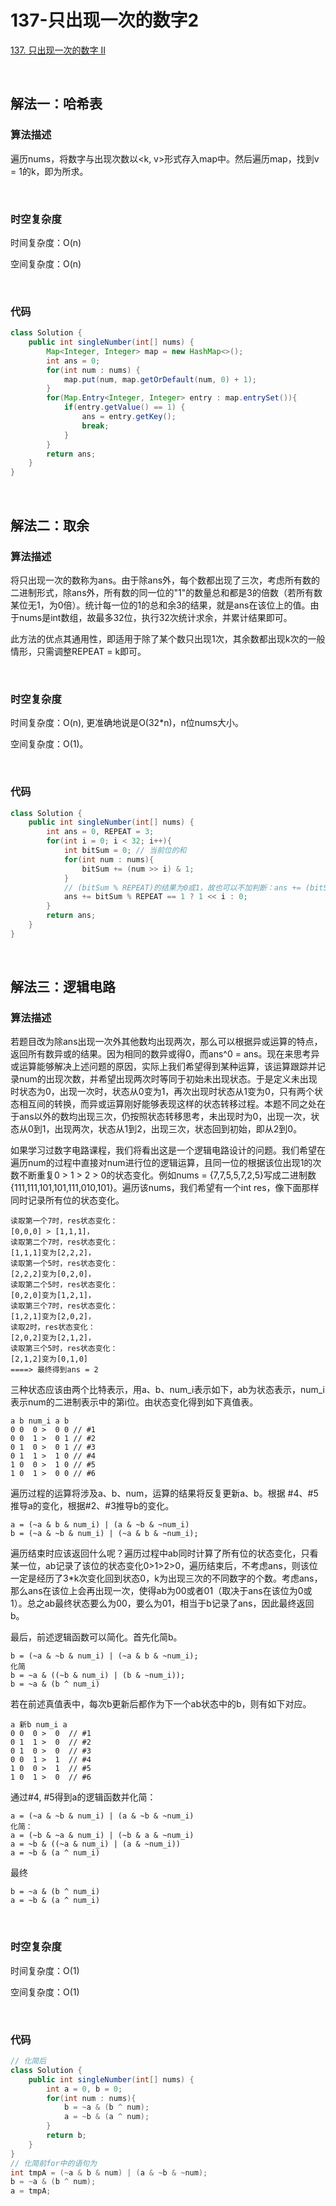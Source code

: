 

# 137-只出现一次的数字2

[137. 只出现一次的数字 II](https://leetcode-cn.com/problems/single-number-ii/)

<br />

## 解法一：哈希表

### 算法描述

遍历nums，将数字与出现次数以\<k, v>形式存入map中。然后遍历map，找到v = 1的k，即为所求。

<br />

### 时空复杂度

时间复杂度：O(n)

空间复杂度：O(n)

<br />

### 代码

```java
class Solution {
    public int singleNumber(int[] nums) {
        Map<Integer, Integer> map = new HashMap<>();
        int ans = 0;
        for(int num : nums) {
            map.put(num, map.getOrDefault(num, 0) + 1);
        }
        for(Map.Entry<Integer, Integer> entry : map.entrySet()){
            if(entry.getValue() == 1) {
                ans = entry.getKey();
                break;
            }
        }
        return ans;
    }
}
```

<br />

## 解法二：取余

### 算法描述

将只出现一次的数称为ans。由于除ans外，每个数都出现了三次，考虑所有数的二进制形式，除ans外，所有数的同一位的"1"的数量总和都是3的倍数（若所有数某位无1，为0倍）。统计每一位的1的总和余3的结果，就是ans在该位上的值。由于nums是int数组，故最多32位，执行32次统计求余，并累计结果即可。



此方法的优点其通用性，即适用于除了某个数只出现1次，其余数都出现k次的一般情形，只需调整REPEAT = k即可。

<br />

### 时空复杂度

时间复杂度：O(n), 更准确地说是O(32*n)，n位nums大小。

空间复杂度：O(1)。

<br />

### 代码

```java
class Solution {
    public int singleNumber(int[] nums) {
        int ans = 0, REPEAT = 3;
        for(int i = 0; i < 32; i++){
            int bitSum = 0; // 当前位的和
            for(int num : nums){
                bitSum += (num >> i) & 1;
            }
            // (bitSum % REPEAT)的结果为0或1，故也可以不加判断：ans += (bitSum % REPEAT) << i;
            ans += bitSum % REPEAT == 1 ? 1 << i : 0; 
        }
        return ans;
    }
}
```

<br />

## 解法三：逻辑电路

### 算法描述

若题目改为除ans出现一次外其他数均出现两次，那么可以根据异或运算的特点，返回所有数异或的结果。因为相同的数异或得0，而ans^0 = ans。现在来思考异或运算能够解决上述问题的原因，实际上我们希望得到某种运算，该运算跟踪并记录num的出现次数，并希望出现两次时等同于初始未出现状态。于是定义未出现时状态为0，出现一次时，状态从0变为1，再次出现时状态从1变为0，只有两个状态相互间的转换，而异或运算刚好能够表现这样的状态转移过程。本题不同之处在于ans以外的数均出现三次，仍按照状态转移思考，未出现时为0，出现一次，状态从0到1，出现两次，状态从1到2，出现三次，状态回到初始，即从2到0。



如果学习过数字电路课程，我们将看出这是一个逻辑电路设计的问题。我们希望在遍历num的过程中直接对num进行位的逻辑运算，且同一位的根据该位出现1的次数不断重复0 > 1 > 2 > 0的状态变化。例如nums = {7,7,5,5,7,2,5}写成二进制数{111,111,101,101,111,010,101}。遍历该nums，我们希望有一个int res，像下面那样同时记录所有位的状态变化。

```
读取第一个7时，res状态变化：
[0,0,0] > [1,1,1]，
读取第二个7时，res状态变化：
[1,1,1]变为[2,2,2]，
读取第一个5时，res状态变化：
[2,2,2]变为[0,2,0]，
读取第二个5时，res状态变化：
[0,2,0]变为[1,2,1]，
读取第三个7时，res状态变化：
[1,2,1]变为[2,0,2]，
读取2时，res状态变化：
[2,0,2]变为[2,1,2]，
读取第三个5时，res状态变化：
[2,1,2]变为[0,1,0]
====> 最终得到ans = 2
```

三种状态应该由两个比特表示，用a、b、num_i表示如下，ab为状态表示，num_i表示num的二进制表示中的第i位。由状态变化得到如下真值表。

```
a b num_i a b
0 0  0 >  0 0 // #1
0 0  1 >  0 1 // #2
0 1  0 >  0 1 // #3
0 1  1 >  1 0 // #4
1 0  0 >  1 0 // #5
1 0  1 >  0 0 // #6
```

遍历过程的运算将涉及a、b、num，运算的结果将反复更新a、b。根据 #4、#5推导a的变化，根据#2、#3推导b的变化。

```
a = (~a & b & num_i) | (a & ~b & ~num_i)
b = (~a & ~b & num_i) | (~a & b & ~num_i);
```

遍历结束时应该返回什么呢？遍历过程中ab同时计算了所有位的状态变化，只看某一位，ab记录了该位的状态变化0>1>2>0，遍历结束后，不考虑ans，则该位一定是经历了3*k次变化回到状态0，k为出现三次的不同数字的个数。考虑ans，那么ans在该位上会再出现一次，使得ab为00或者01（取决于ans在该位为0或1）。总之ab最终状态要么为00，要么为01，相当于b记录了ans，因此最终返回b。



最后，前述逻辑函数可以简化。首先化简b。

```
b = (~a & ~b & num_i) | (~a & b & ~num_i);
化简
b = ~a & ((~b & num_i) | (b & ~num_i));
b = ~a & (b ^ num_i)
```

若在前述真值表中，每次b更新后都作为下一个ab状态中的b，则有如下对应。

```
a 新b num_i a 
0 0  0 >  0  // #1
0 1  1 >  0  // #2
0 1  0 >  0  // #3
0 0  1 >  1  // #4
1 0  0 >  1  // #5
1 0  1 >  0  // #6
```

通过#4, #5得到a的逻辑函数并化简：

```
a = (~a & ~b & num_i) | (a & ~b & ~num_i)
化简：
a = (~b & ~a & num_i) | (~b & a & ~num_i)
a = ~b & ((~a & num_i) | (a & ~num_i))
a = ~b & (a ^ num_i)
```

最终

```
b = ~a & (b ^ num_i)
a = ~b & (a ^ num_i)
```

<br />

### 时空复杂度

时间复杂度：O(1)

空间复杂度：O(1)

<br />

### 代码

```java
// 化简后
class Solution {
    public int singleNumber(int[] nums) {
        int a = 0, b = 0;
        for(int num : nums){
            b = ~a & (b ^ num);
            a = ~b & (a ^ num);
        }
        return b;
    }
}
// 化简前for中的语句为
int tmpA = (~a & b & num) | (a & ~b & ~num);
b = ~a & (b ^ num);
a = tmpA;
```


